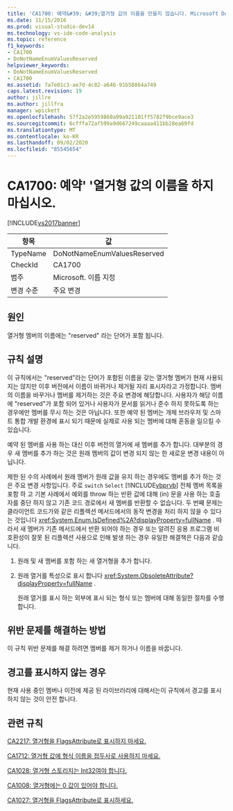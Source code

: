 ```yaml
---
title: 'CA1700: 예약&#39; &#39;열거형 값의 이름을 만들지 않습니다. Microsoft Docs'
ms.date: 11/15/2016
ms.prod: visual-studio-dev14
ms.technology: vs-ide-code-analysis
ms.topic: reference
f1_keywords:
- CA1700
- DoNotNameEnumValuesReserved
helpviewer_keywords:
- DoNotNameEnumValuesReserved
- CA1700
ms.assetid: 7a7e01c3-ae7d-4c82-a646-91b58864a749
caps.latest.revision: 19
author: jillre
ms.author: jillfra
manager: wpickett
ms.openlocfilehash: 57f2a2e5959860a99a921101ff5782f9bce9ace3
ms.sourcegitcommit: 6cfffa72af599a9d667249caaaa411bb28ea69fd
ms.translationtype: MT
ms.contentlocale: ko-KR
ms.lasthandoff: 09/02/2020
ms.locfileid: "85545654"
---
```

# <a name="ca1700-do-not-name-enum-values-39reserved39"></a>CA1700: 예약&#39; &#39;열거형 값의 이름을 하지 마십시오.
[!INCLUDE[vs2017banner](../includes/vs2017banner.md)]

|항목|값|
|-|-|
|TypeName|DoNotNameEnumValuesReserved|
|CheckId|CA1700|
|범주|Microsoft. 이름 지정|
|변경 수준|주요 변경|

## <a name="cause"></a>원인
 열거형 멤버의 이름에는 "reserved" 라는 단어가 포함 됩니다.

## <a name="rule-description"></a>규칙 설명
 이 규칙에서는 "reserved"라는 단어가 포함된 이름을 갖는 열거형 멤버가 현재 사용되지는 않지만 이후 버전에서 이름이 바뀌거나 제거될 자리 표시자라고 가정합니다. 멤버의 이름을 바꾸거나 멤버를 제거하는 것은 주요 변경에 해당합니다. 사용자가 해당 이름에 "reserved"가 포함 되어 있거나 사용자가 문서를 읽거나 준수 하지 못하도록 하는 경우에만 멤버를 무시 하는 것은 아닙니다. 또한 예약 된 멤버는 개체 브라우저 및 스마트 통합 개발 환경에 표시 되기 때문에 실제로 사용 되는 멤버에 대해 혼동을 일으킬 수 있습니다.

 예약 된 멤버를 사용 하는 대신 이후 버전의 열거에 새 멤버를 추가 합니다. 대부분의 경우 새 멤버를 추가 하는 것은 원래 멤버의 값이 변경 되지 않는 한 새로운 변경 내용이 아닙니다.

 제한 된 수의 사례에서 원래 멤버가 원래 값을 유지 하는 경우에도 멤버를 추가 하는 것은 주요 변경 사항입니다. 주로 `switch` `Select` [!INCLUDE[vbprvb](../includes/vbprvb-md.md)] 전체 멤버 목록을 포함 하 고 기본 사례에서 예외를 throw 하는 반환 값에 대해 (in) 문을 사용 하는 호출자를 중단 하지 않고 기존 코드 경로에서 새 멤버를 반환할 수 없습니다. 두 번째 문제는 클라이언트 코드가와 같은 리플렉션 메서드에서의 동작 변경을 처리 하지 않을 수 있다는 것입니다 <xref:System.Enum.IsDefined%2A?displayProperty=fullName> . 따라서 새 멤버가 기존 메서드에서 반환 되어야 하는 경우 또는 알려진 응용 프로그램 비 호환성이 잘못 된 리플렉션 사용으로 인해 발생 하는 경우 유일한 해결책은 다음과 같습니다.

1. 원래 및 새 멤버를 포함 하는 새 열거형을 추가 합니다.

2. 원래 열거를 특성으로 표시 합니다 <xref:System.ObsoleteAttribute?displayProperty=fullName> .

   원래 열거를 표시 하는 외부에 표시 되는 형식 또는 멤버에 대해 동일한 절차를 수행 합니다.

## <a name="how-to-fix-violations"></a>위반 문제를 해결하는 방법
 이 규칙 위반 문제를 해결 하려면 멤버를 제거 하거나 이름을 바꿉니다.

## <a name="when-to-suppress-warnings"></a>경고를 표시하지 않는 경우
 현재 사용 중인 멤버나 이전에 제공 된 라이브러리에 대해서는이 규칙에서 경고를 표시 하지 않는 것이 안전 합니다.

## <a name="related-rules"></a>관련 규칙
 [CA2217: 열거형을 FlagsAttribute로 표시하지 마세요.](../code-quality/ca2217-do-not-mark-enums-with-flagsattribute.md)

 [CA1712: 열거형 값에 형식 이름을 접두사로 사용하지 마세요.](../code-quality/ca1712-do-not-prefix-enum-values-with-type-name.md)

 [CA1028: 열거형 스토리지는 Int32여야 합니다.](../code-quality/ca1028-enum-storage-should-be-int32.md)

 [CA1008: 열거형에는 0 값이 있어야 합니다.](../code-quality/ca1008-enums-should-have-zero-value.md)

 [CA1027: 열거형을 FlagsAttribute로 표시하세요.](../code-quality/ca1027-mark-enums-with-flagsattribute.md)
